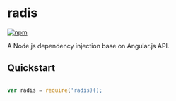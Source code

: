 # radis

[![npm](https://img.shields.io/npm/v/radis.svg?maxAge=2592000)](https://www.npmjs.com/package/radis)


A Node.js dependency injection base on Angular.js API.

## Quickstart

```js

var radis = require('radis)();




```